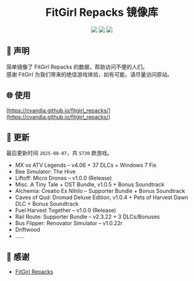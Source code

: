 ﻿<div align="center">

# FitGirl Repacks 镜像库

![](https://count.getloli.com/get/@fitgirl_repacks?theme=booru-lewd)
![](https://img.shields.io/badge/ci-passing-brightgreen.svg?logo=github) ![](https://img.shields.io/badge/license-MIT-brightgreen.svg)

</div>

## 📜 声明
简单镜像了 FitGirl Repacks 的数据，帮助访问不便的人们。  
感谢 FitGirl 为我们带来的绝佳游戏体验，如有可能，请尽量访问原站。

## 🌐 使用
[https://cvandia.github.io/fitgirl_repacks/](https://cvandia.github.io/fitgirl_repacks/)

## 🔄 更新
最后更新时间 `2025-08-07`，共 `5730` 款游戏。
- MX vs ATV Legends – v4.06 + 37 DLCs + Windows 7 Fix
- Bee Simulator: The Hive
- Liftoff: Micro Drones – v1.0.0 (Release)
- Misc. A Tiny Tale + OST Bundle, v1.0.5 + Bonus Soundtrack
- Alchemia: Creatio Ex Nihilo – Supporter Bundle + Bonus Soundtrack
- Caves of Qud: Dromad Deluxe Edition, v1.0.4 + Pets of Harvest Dawn DLC + Bonus Soundtrack
- Fuel Harvest Together – v1.0.0 (Release)
- Rail Route: Supporter Bundle – v2.3.22 + 3 DLCs/Bonuses
- Bus Flipper: Renovator Simulator – v1.0.22r
- Driftwood
- ……

## 🙏 感谢
- [FitGirl Repacks](https://fitgirl-repacks.site/)
